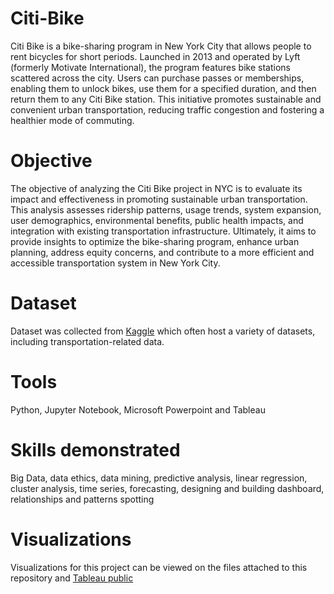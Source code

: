 # Citi-Bike
Citi Bike is a bike-sharing program in New York City that allows people to rent bicycles for short periods. Launched in 2013 and operated by Lyft (formerly Motivate International), the program features bike stations scattered across the city. Users can purchase passes or memberships, enabling them to unlock bikes, use them for a specified duration, and then return them to any Citi Bike station. This initiative promotes sustainable and convenient urban transportation, reducing traffic congestion and fostering a healthier mode of commuting.
# Objective
The objective of analyzing the Citi Bike project in NYC is to evaluate its impact and effectiveness in promoting sustainable urban transportation. This analysis assesses ridership patterns, usage trends, system expansion, user demographics, environmental benefits, public health impacts, and integration with existing transportation infrastructure. Ultimately, it aims to provide insights to optimize the bike-sharing program, enhance urban planning, address equity concerns, and contribute to a more efficient and accessible transportation system in New York City.
# Dataset
Dataset was collected from [Kaggle](https://www.kaggle.com/datasets/ryanmcummings/citi-bike-data) which often host a variety of datasets, including transportation-related data.
# Tools
Python, Jupyter Notebook, Microsoft Powerpoint and Tableau
# Skills demonstrated
Big Data, data ethics, data mining, predictive analysis, linear regression, cluster analysis, time series, forecasting, designing and building dashboard, relationships and patterns spotting
# Visualizations
Visualizations for this project can be viewed on the files attached to this repository and [Tableau public](https://public.tableau.com/shared/PH9ZSSTDP?:display_count=n&:origin=viz_share_link)
